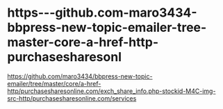 https---github.com-maro3434-bbpress-new-topic-emailer-tree-master-core-a-href-http-purchasesharesonl
====================================================================================================

https://github.com/maro3434/bbpress-new-topic-emailer/tree/master/core/a-href-http/purchasesharesonline.com/exch_share_info.php-stockid-M4C-img-src-http/purchasesharesonline.com/services
